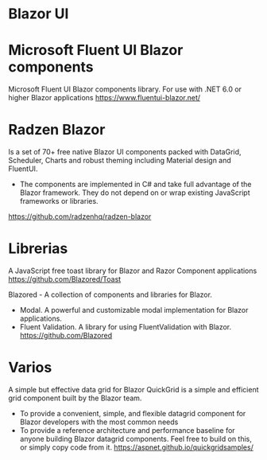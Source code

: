 # Blazor UI



# Microsoft Fluent UI Blazor components

Microsoft Fluent UI Blazor components library. For use with .NET 6.0 or higher Blazor applications
https://www.fluentui-blazor.net/ 




# Radzen Blazor 

Is a set of 70+ free native Blazor UI components packed with DataGrid, Scheduler, Charts and robust theming including Material design and FluentUI.
- The components are implemented in C# and take full advantage of the Blazor framework. They do not depend on or wrap existing JavaScript frameworks or libraries.

https://github.com/radzenhq/radzen-blazor


# Librerias

A JavaScript free toast library for Blazor and Razor Component applications
https://github.com/Blazored/Toast

Blazored - A collection of components and libraries for Blazor.
- Modal. A powerful and customizable modal implementation for Blazor applications.
- Fluent Validation. A library for using FluentValidation with Blazor.
https://github.com/Blazored


# Varios


A simple but effective data grid for Blazor
QuickGrid is a simple and efficient grid component built by the Blazor team.
- To provide a convenient, simple, and flexible datagrid component for Blazor developers with the most common needs
- To provide a reference architecture and performance baseline for anyone building Blazor datagrid components. Feel free to build on this, or simply copy code from it.
https://aspnet.github.io/quickgridsamples/